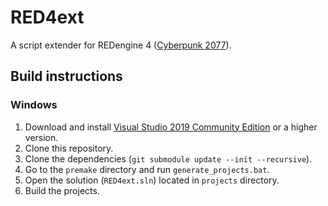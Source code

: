 # RED4ext

A script extender for REDengine 4 ([Cyberpunk 2077](https://www.cyberpunk.net)).

## Build instructions

### Windows

1. Download and install [Visual Studio 2019 Community Edition](https://www.visualstudio.com/) or a higher version.
2. Clone this repository.
3. Clone the dependencies (`git submodule update --init --recursive`).
4. Go to the `premake` directory and run `generate_projects.bat`.
5. Open the solution (`RED4ext.sln`) located in `projects` directory.
6. Build the projects.
